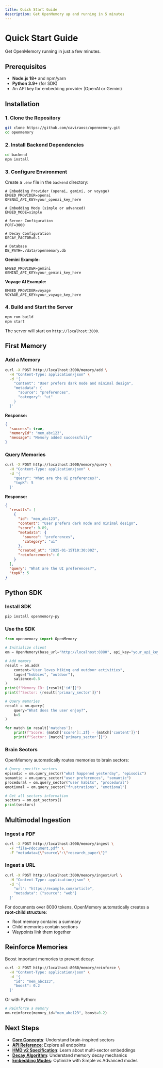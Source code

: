 ```yaml
---
title: Quick Start Guide
description: Get OpenMemory up and running in 5 minutes
---
```


# Quick Start Guide

Get OpenMemory running in just a few minutes.

## Prerequisites

- **Node.js 18+** and npm/yarn
- **Python 3.9+** (for SDK)
- An API key for embedding provider (OpenAI or Gemini)

## Installation

### 1. Clone the Repository

```bash
git clone https://github.com/caviraoss/openmemory.git
cd openmemory
```

### 2. Install Backend Dependencies

```bash
cd backend
npm install
```

### 3. Configure Environment

Create a `.env` file in the `backend` directory:

```env
# Embedding Provider (openai, gemini, or voyage)
EMBED_PROVIDER=openai
OPENAI_API_KEY=your_openai_key_here

# Embedding Mode (simple or advanced)
EMBED_MODE=simple

# Server Configuration
PORT=3000

# Decay Configuration
DECAY_FACTOR=0.1

# Database
DB_PATH=./data/openmemory.db
```

**Gemini Example:**

```env
EMBED_PROVIDER=gemini
GEMINI_API_KEY=your_gemini_key_here
```

**Voyage AI Example:**

```env
EMBED_PROVIDER=voyage
VOYAGE_API_KEY=your_voyage_key_here
```

### 4. Build and Start the Server

```bash
npm run build
npm start
```

The server will start on `http://localhost:3000`.

## First Memory

### Add a Memory

```bash
curl -X POST http://localhost:3000/memory/add \
  -H "Content-Type: application/json" \
  -d '{
    "content": "User prefers dark mode and minimal design",
    "metadata": {
      "source": "preferences",
      "category": "ui"
    }
  }'
```

**Response:**

```json
{
  "success": true,
  "memoryId": "mem_abc123",
  "message": "Memory added successfully"
}
```

### Query Memories

```bash
curl -X POST http://localhost:3000/memory/query \
  -H "Content-Type: application/json" \
  -d '{
    "query": "What are the UI preferences?",
    "topK": 5
  }'
```

**Response:**

```json
{
  "results": [
    {
      "id": "mem_abc123",
      "content": "User prefers dark mode and minimal design",
      "score": 0.89,
      "metadata": {
        "source": "preferences",
        "category": "ui"
      },
      "created_at": "2025-01-15T10:30:00Z",
      "reinforcements": 0
    }
  ],
  "query": "What are the UI preferences?",
  "topK": 5
}
```

## Python SDK

### Install SDK

```bash
pip install openmemory-py
```

### Use the SDK

```python
from openmemory import OpenMemory

# Initialize client
om = OpenMemory(base_url="http://localhost:8080", api_key="your_api_key")

# Add memory
result = om.add(
    content="User loves hiking and outdoor activities",
    tags=["hobbies", "outdoor"],
    salience=0.8
)
print(f"Memory ID: {result['id']}")
print(f"Sector: {result['primary_sector']}")

# Query memories
result = om.query(
    query="What does the user enjoy?",
    k=5
)

for match in result['matches']:
    print(f"Score: {match['score']:.2f} - {match['content']}")
    print(f"Sector: {match['primary_sector']}")
```

### Brain Sectors

OpenMemory automatically routes memories to brain sectors:

```python
# Query specific sectors
episodic = om.query_sector("what happened yesterday", "episodic")
semantic = om.query_sector("user preferences", "semantic")
procedural = om.query_sector("user habits", "procedural")
emotional = om.query_sector("frustrations", "emotional")

# Get all sectors information
sectors = om.get_sectors()
print(sectors)
```

## Multimodal Ingestion

### Ingest a PDF

```bash
curl -X POST http://localhost:3000/memory/ingest \
  -F "file=@document.pdf" \
  -F "metadata={\"source\":\"research_paper\"}"
```

### Ingest a URL

```bash
curl -X POST http://localhost:3000/memory/ingest/url \
  -H "Content-Type: application/json" \
  -d '{
    "url": "https://example.com/article",
    "metadata": {"source": "web"}
  }'
```

For documents over 8000 tokens, OpenMemory automatically creates a **root-child structure**:

- Root memory contains a summary
- Child memories contain sections
- Waypoints link them together

## Reinforce Memories

Boost important memories to prevent decay:

```bash
curl -X POST http://localhost:8080/memory/reinforce \
  -H "Content-Type: application/json" \
  -d '{
    "id": "mem_abc123",
    "boost": 0.2
  }'
```

Or with Python:

```python
# Reinforce a memory
om.reinforce(memory_id="mem_abc123", boost=0.2)
```

## Next Steps

- **[Core Concepts](/docs/concepts/sectors)**: Understand brain-inspired sectors
- **[API Reference](/docs/api/add-memory)**: Explore all endpoints
- **[HMD v2 Specification](/docs/concepts/hmd-v2)**: Learn about multi-sector embeddings
- **[Decay Algorithm](/docs/concepts/decay)**: Understand memory decay mechanics
- **[Embedding Modes](/docs/advanced/embedding-modes)**: Optimize with Simple vs Advanced modes

